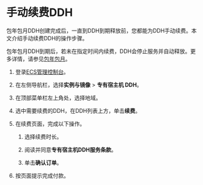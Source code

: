 # 手动续费DDH

包年包月DDH创建完成后，一直到DDH到期释放前，您都能为DDH手动续费。本文介绍手动续费DDH的操作步骤。

包年包月DDH到期后，若未在指定时间内续费，DDH会停止服务并自动释放。更多详情，请参见[包年包月](/cn.zh-CN/产品定价/包年包月.md)。

1.  登录[ECS管理控制台](https://ecs.console.aliyun.com)。

2.  在左侧导航栏，选择**实例与镜像** \> **专有宿主机 DDH**。

3.  在顶部菜单栏左上角处，选择地域。

4.  选中需要续费的DDH，在DDH列表上方，单击**续费**。

5.  在续费页面，完成以下操作。

    1.  选择续费时长。

    2.  阅读并同意**专有宿主机DDH服务条款**。

    3.  单击**确认订单**。

6.  按页面提示完成付款。


